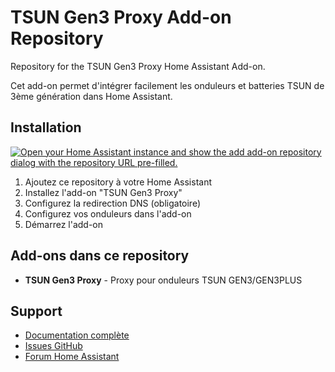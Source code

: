 # TSUN Gen3 Proxy Add-on Repository

Repository for the TSUN Gen3 Proxy Home Assistant Add-on.

Cet add-on permet d'intégrer facilement les onduleurs et batteries TSUN de 3ème génération dans Home Assistant.

## Installation

[![Open your Home Assistant instance and show the add add-on repository dialog with the repository URL pre-filled.](https://my.home-assistant.io/badges/supervisor_add_addon_repository.svg)](https://my.home-assistant.io/redirect/supervisor_add_addon_repository/?repository_url=https%3A//github.com/votre-username/tsun-gen3-proxy-addon)

1. Ajoutez ce repository à votre Home Assistant
2. Installez l'add-on "TSUN Gen3 Proxy"
3. Configurez la redirection DNS (obligatoire)
4. Configurez vos onduleurs dans l'add-on
5. Démarrez l'add-on

## Add-ons dans ce repository

- **TSUN Gen3 Proxy** - Proxy pour onduleurs TSUN GEN3/GEN3PLUS

## Support

- [Documentation complète](https://github.com/s-allius/tsun-gen3-proxy)
- [Issues GitHub](https://github.com/votre-username/tsun-gen3-proxy-addon/issues)
- [Forum Home Assistant](https://community.home-assistant.io/)